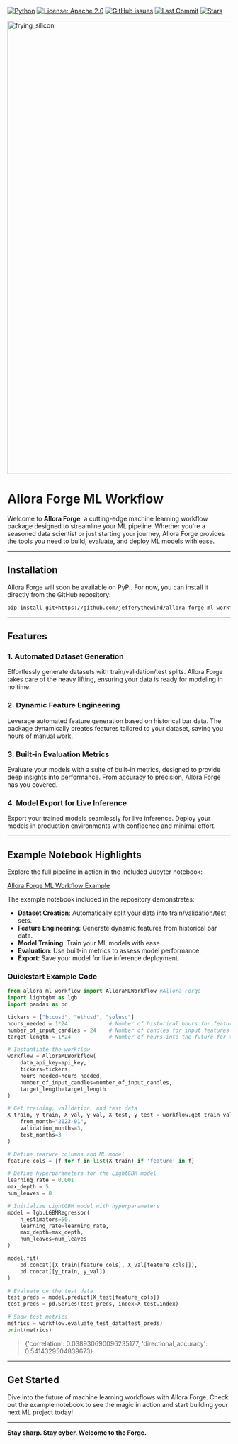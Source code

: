 [![Python](https://img.shields.io/badge/Python-3.8%2B-blue)](https://www.python.org/)
[![License: Apache 2.0](https://img.shields.io/badge/License-Apache%202.0-green.svg)](https://www.apache.org/licenses/LICENSE-2.0)
[![GitHub issues](https://img.shields.io/github/issues/jefferythewind/allora-forge-ml-workflow)](https://github.com/jefferythewind/allora-forge-ml-workflow/issues)
[![Last Commit](https://img.shields.io/github/last-commit/jefferythewind/allora-forge-ml-workflow)](https://github.com/jefferythewind/allora-forge-ml-workflow/commits/main)
[![Stars](https://img.shields.io/github/stars/jefferythewind/allora-forge-ml-workflow?style=social)](https://github.com/jefferythewind/allora-forge-ml-workflow/stargazers)

<img width="1536" height="1024" alt="frying_silicon" src="https://github.com/user-attachments/assets/466a445a-c1b5-4dcd-b7f9-a26834fc3739" />


# Allora Forge ML Workflow  

Welcome to **Allora Forge**, a cutting-edge machine learning workflow package designed to streamline your ML pipeline. Whether you're a seasoned data scientist or just starting your journey, Allora Forge provides the tools you need to build, evaluate, and deploy ML models with ease.  

---

## Installation  

Allora Forge will soon be available on PyPI. For now, you can install it directly from the GitHub repository:  

```bash  
pip install git+https://github.com/jefferythewind/allora-forge-ml-workflow.git  
```  

---

## Features  

### 1. **Automated Dataset Generation**  
Effortlessly generate datasets with train/validation/test splits. Allora Forge takes care of the heavy lifting, ensuring your data is ready for modeling in no time.  

### 2. **Dynamic Feature Engineering**  
Leverage automated feature generation based on historical bar data. The package dynamically creates features tailored to your dataset, saving you hours of manual work.  

### 3. **Built-in Evaluation Metrics**  
Evaluate your models with a suite of built-in metrics, designed to provide deep insights into performance. From accuracy to precision, Allora Forge has you covered.  

### 4. **Model Export for Live Inference**  
Export your trained models seamlessly for live inference. Deploy your models in production environments with confidence and minimal effort.  

---

## Example Notebook Highlights  

Explore the full pipeline in action in the included Jupyter notebook:

[Allora Forge ML Workflow Example](https://github.com/jefferythewind/allora-forge-ml-workflow/blob/main/notebooks/Allora%20Forge%20ML%20Workflow.ipynb)

The example notebook included in the repository demonstrates:  
- **Dataset Creation**: Automatically split your data into train/validation/test sets.  
- **Feature Engineering**: Generate dynamic features from historical bar data.  
- **Model Training**: Train your ML models with ease.  
- **Evaluation**: Use built-in metrics to assess model performance.  
- **Export**: Save your model for live inference deployment.  

### Quickstart Example Code

```python
from allora_ml_workflow import AlloraMLWorkflow #Allora Forge
import lightgbm as lgb
import pandas as pd

tickers = ["btcusd", "ethusd", "solusd"]
hours_needed = 1*24             # Number of historical hours for feature lookback window
number_of_input_candles = 24    # Number of candles for input features
target_length = 1*24            # Number of hours into the future for target

# Instantiate the workflow
workflow = AlloraMLWorkflow(
    data_api_key=api_key,
    tickers=tickers,
    hours_needed=hours_needed,
    number_of_input_candles=number_of_input_candles,
    target_length=target_length
)

# Get training, validation, and test data
X_train, y_train, X_val, y_val, X_test, y_test = workflow.get_train_validation_test_data(
    from_month="2023-01",
    validation_months=3,
    test_months=3
)

# Define feature columns and ML model
feature_cols = [f for f in list(X_train) if 'feature' in f]

# Define hyperparameters for the LightGBM model
learning_rate = 0.001
max_depth = 5
num_leaves = 8

# Initialize LightGBM model with hyperparameters
model = lgb.LGBMRegressor(
    n_estimators=50,
    learning_rate=learning_rate,
    max_depth=max_depth,
    num_leaves=num_leaves
)

model.fit(
    pd.concat([X_train[feature_cols], X_val[feature_cols]]), 
    pd.concat([y_train, y_val])
)

# Evaluate on the test data
test_preds = model.predict(X_test[feature_cols])
test_preds = pd.Series(test_preds, index=X_test.index)

# Show test metrics
metrics = workflow.evaluate_test_data(test_preds)
print(metrics)
```

> {'correlation': 0.038930690096235177, 'directional_accuracy': 0.5414329504839673}

---

## Get Started  

Dive into the future of machine learning workflows with Allora Forge. Check out the example notebook to see the magic in action and start building your next ML project today!  

---  

**Stay sharp. Stay cyber. Welcome to the Forge.**  
